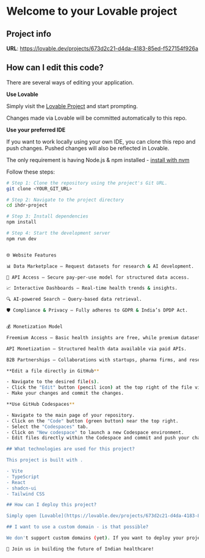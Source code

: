 # Welcome to your Lovable project

## Project info

**URL**: https://lovable.dev/projects/673d2c21-d4da-4183-85ed-f527154f926a

## How can I edit this code?

There are several ways of editing your application.

**Use Lovable**

Simply visit the [Lovable Project](https://lovable.dev/projects/673d2c21-d4da-4183-85ed-f527154f926a) and start prompting.

Changes made via Lovable will be committed automatically to this repo.

**Use your preferred IDE**

If you want to work locally using your own IDE, you can clone this repo and push changes. Pushed changes will also be reflected in Lovable.

The only requirement is having Node.js & npm installed - [install with nvm](https://github.com/nvm-sh/nvm#installing-and-updating)

Follow these steps:

```sh
# Step 1: Clone the repository using the project's Git URL.
git clone <YOUR_GIT_URL>

# Step 2: Navigate to the project directory
cd ihdr-project

# Step 3: Install dependencies
npm install

# Step 4: Start the development server
npm run dev


🌐 Website Features

📊 Data Marketplace – Request datasets for research & AI development.

🔗 API Access – Secure pay-per-use model for structured data access.

📈 Interactive Dashboards – Real-time health trends & insights.

🔍 AI-powered Search – Query-based data retrieval.

🛡 Compliance & Privacy – Fully adheres to GDPR & India’s DPDP Act.


💰 Monetization Model

Freemium Access – Basic health insights are free, while premium datasets require paid access.

API Monetization – Structured health data available via paid APIs.

B2B Partnerships – Collaborations with startups, pharma firms, and research institutions.

**Edit a file directly in GitHub**

- Navigate to the desired file(s).
- Click the "Edit" button (pencil icon) at the top right of the file view.
- Make your changes and commit the changes.

**Use GitHub Codespaces**

- Navigate to the main page of your repository.
- Click on the "Code" button (green button) near the top right.
- Select the "Codespaces" tab.
- Click on "New codespace" to launch a new Codespace environment.
- Edit files directly within the Codespace and commit and push your changes once you're done.

## What technologies are used for this project?

This project is built with .

- Vite
- TypeScript
- React
- shadcn-ui
- Tailwind CSS

## How can I deploy this project?

Simply open [Lovable](https://lovable.dev/projects/673d2c21-d4da-4183-85ed-f527154f926a) and click on Share -> Publish.

## I want to use a custom domain - is that possible?

We don't support custom domains (yet). If you want to deploy your project under your own domain then we recommend using Netlify. Visit our docs for more details: [Custom domains](https://docs.lovable.dev/tips-tricks/custom-domain/)

🚀 Join us in building the future of Indian healthcare!